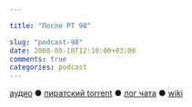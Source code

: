 ```yaml
---

title: "После РТ 98"

slug: "podcast-98"
date: 2008-08-10T12:10:00+03:00
comments: true
categories: podcast
---
```

[аудио](http://cdn.radio-t.com/rt98post.mp3) ● [пиратский torrent](http://pirates.radio-t.com/torrents/rt98post.mp3.torrent) ● [лог чата](http://chat.radio-t.com/logs/radio-t-98.html) ● [wiki](http://wiki.radio-t.com/%D0%9F%D0%BE%D1%81%D0%BB%D0%B5_%D0%A0%D0%A2_98)<audio src="http://cdn.radio-t.com/rt98post.mp3" preload="none">
